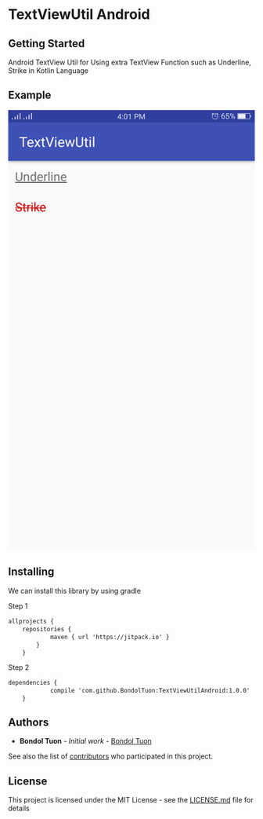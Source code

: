 # TextViewUtil Android

## Getting Started

Android TextView Util for Using extra TextView Function such as Underline, Strike in Kotlin Language

## Example
![](static/text_view_util_android.png)

## Installing

We can install this library by using gradle

Step 1

```
allprojects {
	repositories {
			maven { url 'https://jitpack.io' }
		}
	}
```

Step 2

```
dependencies {
	        compile 'com.github.BondolTuon:TextViewUtilAndroid:1.0.0'
	}
```

## Authors

* **Bondol Tuon** - *Initial work* - [Bondol Tuon](https://github.com/BondolTuon)

See also the list of [contributors](https://github.com/BondolTuon/TextViewUtilAndroid/contributors) who participated in this project.

## License

This project is licensed under the MIT License - see the [LICENSE.md](LICENSE.md) file for details

